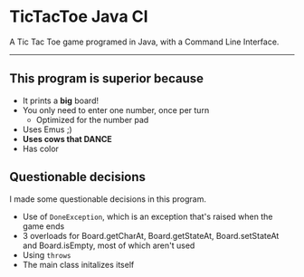 # TicTacToe Java CI

A Tic Tac Toe game programed in Java, with a Command Line Interface.

---

## This program is superior because

  - It prints a **big** board!
  - You only need to enter one number, once per turn
    - Optimized for the number pad
  - Uses Emus ;)
  - **Uses cows that DANCE**
  - Has color

## Questionable decisions

I made some questionable decisions in this program.

  - Use of `DoneException`, which is an exception that's raised when the game ends
  - 3 overloads for Board.getCharAt, Board.getStateAt, Board.setStateAt and Board.isEmpty, most of which aren't used
  - Using `throws`
  - The main class initalizes itself
